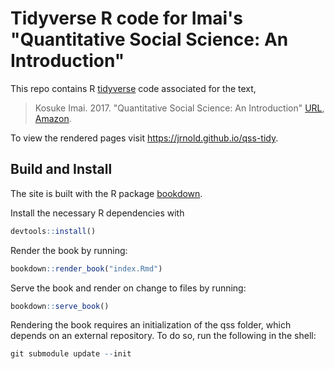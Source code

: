 # Tidyverse R code for Imai's "Quantitative Social Science: An Introduction"

This repo contains R [tidyverse](https://www.tidyverse.org/) code associated for the text,

> Kosuke Imai. 2017. "Quantitative Social Science: An Introduction"
> [URL](https://press.princeton.edu/titles/11025.html), [Amazon](https://www.amazon.com/Quantitative-Social-Science-Kosuke-Imai/dp/0691175462/).

To view the rendered pages visit <https://jrnold.github.io/qss-tidy>.


## Build and Install

The site is built with the R package [bookdown](https://bookdown.org/yihui/bookdown/).

Install the necessary R dependencies with
```r
devtools::install()
```

Render the book by running:
```r
bookdown::render_book("index.Rmd")
```

Serve the book and render on change to files by running:
```r
bookdown::serve_book()
```

Rendering the book requires an initialization of the qss folder, which depends on an external repository. To do so, run the following in the shell:
```r
git submodule update --init
```
